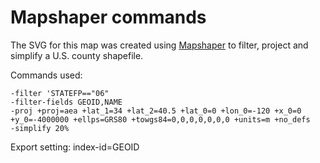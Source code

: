 # Mapshaper commands

The SVG for this map was created using [Mapshaper](https://mapshaper.org) to filter, project and simplify a U.S. county shapefile.

Commands used:

```
-filter 'STATEFP=="06"
-filter-fields GEOID,NAME
-proj +proj=aea +lat_1=34 +lat_2=40.5 +lat_0=0 +lon_0=-120 +x_0=0 +y_0=-4000000 +ellps=GRS80 +towgs84=0,0,0,0,0,0,0 +units=m +no_defs
-simplify 20%
```

Export setting:
index-id=GEOID
